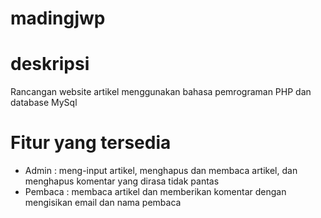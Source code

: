 # madingjwp

# deskripsi
Rancangan website artikel menggunakan bahasa pemrograman PHP dan database MySql

# Fitur yang tersedia
* Admin : meng-input artikel, menghapus dan membaca artikel, dan menghapus komentar yang dirasa tidak pantas
* Pembaca : membaca artikel dan memberikan komentar dengan mengisikan email dan nama pembaca
